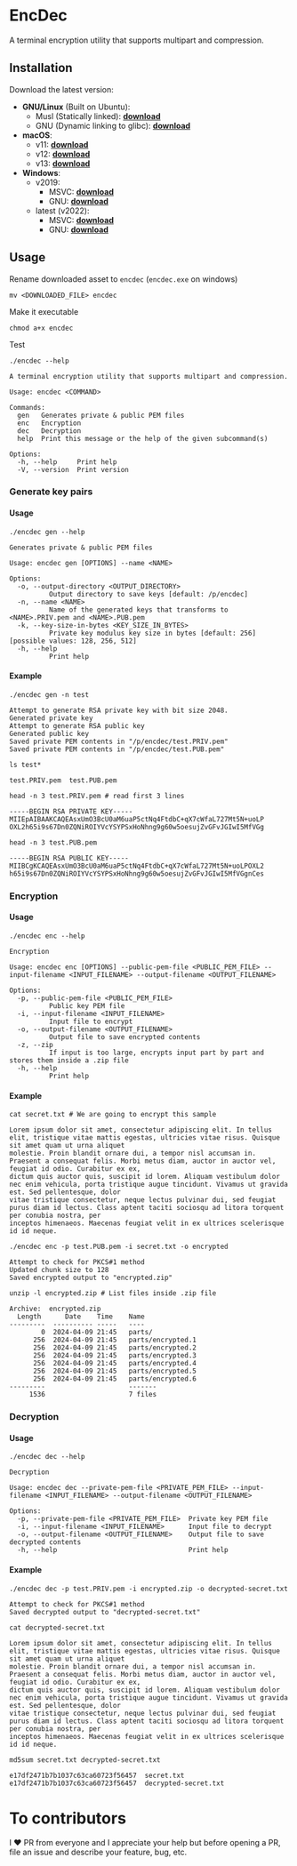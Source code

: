 # EncDec
A terminal encryption utility that supports multipart and compression.

## Installation
Download the latest version:
* **GNU/Linux** (Built on Ubuntu):
    * Musl (Statically linked):       [**download**](https://github.com/pouriya/encdec/releases/download/latest/encdec-latest-x86_64-unknown-linux-musl-ubuntu-22.04)
    * GNU (Dynamic linking to glibc): [**download**](https://github.com/pouriya/encdec/releases/download/latest/encdec-latest-x86_64-unknown-linux-gnu-ubuntu-22.04)
* **macOS**:
    * v11: [**download**](https://github.com/pouriya/encdec/releases/download/latest/encdec-latest-x86_64-apple-darwin-macos-11)
    * v12: [**download**](https://github.com/pouriya/encdec/releases/download/latest/encdec-latest-x86_64-apple-darwin-macos-12)
    * v13: [**download**](https://github.com/pouriya/encdec/releases/download/latest/encdec-latest-x86_64-apple-darwin-macos-13)
* **Windows**:
    * v2019:
        * MSVC: [**download**](https://github.com/pouriya/encdec/releases/download/latest/encdec-latest-x86_64-pc-windows-msvc-windows-2019.exe)
        * GNU:  [**download**](https://github.com/pouriya/encdec/releases/download/latest/encdec-latest-x86_64-pc-windows-gnu-windows-2019.exe)
    * latest (v2022):
      * MSVC: [**download**](https://github.com/pouriya/encdec/releases/download/latest/encdec-latest-x86_64-pc-windows-msvc-windows-2022.exe)
      * GNU:  [**download**](https://github.com/pouriya/encdec/releases/download/latest/encdec-latest-x86_64-pc-windows-gnu-windows-2022.exe)

## Usage
Rename downloaded asset to `encdec` (`encdec.exe` on windows)
```shell
mv <DOWNLOADED_FILE> encdec
```
Make it executable
```shell
chmod a+x encdec
```
Test
```shell
./encdec --help
```
```text
A terminal encryption utility that supports multipart and compression.

Usage: encdec <COMMAND>

Commands:
  gen   Generates private & public PEM files
  enc   Encryption
  dec   Decryption
  help  Print this message or the help of the given subcommand(s)

Options:
  -h, --help     Print help
  -V, --version  Print version
```

### Generate key pairs
#### Usage
```shell
./encdec gen --help
```
```text
Generates private & public PEM files

Usage: encdec gen [OPTIONS] --name <NAME>

Options:
  -o, --output-directory <OUTPUT_DIRECTORY>
          Output directory to save keys [default: /p/encdec]
  -n, --name <NAME>
          Name of the generated keys that transforms to <NAME>.PRIV.pem and <NAME>.PUB.pem
  -k, --key-size-in-bytes <KEY_SIZE_IN_BYTES>
          Private key modulus key size in bytes [default: 256] [possible values: 128, 256, 512]
  -h, --help
          Print help
```
#### Example
```shell
./encdec gen -n test
```
```text
Attempt to generate RSA private key with bit size 2048.
Generated private key
Attempt to generate RSA public key
Generated public key
Saved private PEM contents in "/p/encdec/test.PRIV.pem"
Saved private PEM contents in "/p/encdec/test.PUB.pem"
```
```shell
ls test*
```
```text
test.PRIV.pem  test.PUB.pem
```
```shell
head -n 3 test.PRIV.pem # read first 3 lines
```
```text
-----BEGIN RSA PRIVATE KEY-----
MIIEpAIBAAKCAQEAsxUmO3BcU0aM6uaP5ctNq4FtdbC+qX7cWfaL727Mt5N+uoLP
OXL2h65i9s67Dn0ZQNiROIYVcYSYPSxHoNhng9g60w5oesujZvGFvJGIwI5MfVGg
```
```shell
head -n 3 test.PUB.pem
```
```text
-----BEGIN RSA PUBLIC KEY-----
MIIBCgKCAQEAsxUmO3BcU0aM6uaP5ctNq4FtdbC+qX7cWfaL727Mt5N+uoLPOXL2
h65i9s67Dn0ZQNiROIYVcYSYPSxHoNhng9g60w5oesujZvGFvJGIwI5MfVGgnCes
```

### Encryption
#### Usage
```shell
./encdec enc --help
```
```text
Encryption

Usage: encdec enc [OPTIONS] --public-pem-file <PUBLIC_PEM_FILE> --input-filename <INPUT_FILENAME> --output-filename <OUTPUT_FILENAME>

Options:
  -p, --public-pem-file <PUBLIC_PEM_FILE>
          Public key PEM file
  -i, --input-filename <INPUT_FILENAME>
          Input file to encrypt
  -o, --output-filename <OUTPUT_FILENAME>
          Output file to save encrypted contents
  -z, --zip
          If input is too large, encrypts input part by part and stores them inside a .zip file
  -h, --help
          Print help
```
#### Example
```shell
cat secret.txt # We are going to encrypt this sample
```
```text
Lorem ipsum dolor sit amet, consectetur adipiscing elit. In tellus elit, tristique vitae mattis egestas, ultricies vitae risus. Quisque sit amet quam ut urna aliquet
molestie. Proin blandit ornare dui, a tempor nisl accumsan in. Praesent a consequat felis. Morbi metus diam, auctor in auctor vel, feugiat id odio. Curabitur ex ex,
dictum quis auctor quis, suscipit id lorem. Aliquam vestibulum dolor nec enim vehicula, porta tristique augue tincidunt. Vivamus ut gravida est. Sed pellentesque, dolor
vitae tristique consectetur, neque lectus pulvinar dui, sed feugiat purus diam id lectus. Class aptent taciti sociosqu ad litora torquent per conubia nostra, per
inceptos himenaeos. Maecenas feugiat velit in ex ultrices scelerisque id id neque.
```
```shell
./encdec enc -p test.PUB.pem -i secret.txt -o encrypted
```
```text
Attempt to check for PKCS#1 method
Updated chunk size to 128
Saved encrypted output to "encrypted.zip"
```
```shell
unzip -l encrypted.zip # List files inside .zip file
```
```text
Archive:  encrypted.zip
  Length      Date    Time    Name
---------  ---------- -----   ----
        0  2024-04-09 21:45   parts/
      256  2024-04-09 21:45   parts/encrypted.1
      256  2024-04-09 21:45   parts/encrypted.2
      256  2024-04-09 21:45   parts/encrypted.3
      256  2024-04-09 21:45   parts/encrypted.4
      256  2024-04-09 21:45   parts/encrypted.5
      256  2024-04-09 21:45   parts/encrypted.6
---------                     -------
     1536                     7 files
```

### Decryption
#### Usage
```shell
./encdec dec --help
```
```text
Decryption

Usage: encdec dec --private-pem-file <PRIVATE_PEM_FILE> --input-filename <INPUT_FILENAME> --output-filename <OUTPUT_FILENAME>

Options:
  -p, --private-pem-file <PRIVATE_PEM_FILE>  Private key PEM file
  -i, --input-filename <INPUT_FILENAME>      Input file to decrypt
  -o, --output-filename <OUTPUT_FILENAME>    Output file to save decrypted contents
  -h, --help                                 Print help
```
#### Example
```shell
./encdec dec -p test.PRIV.pem -i encrypted.zip -o decrypted-secret.txt
```
```text
Attempt to check for PKCS#1 method
Saved decrypted output to "decrypted-secret.txt"
```
```shell
cat decrypted-secret.txt
```
```text
Lorem ipsum dolor sit amet, consectetur adipiscing elit. In tellus elit, tristique vitae mattis egestas, ultricies vitae risus. Quisque sit amet quam ut urna aliquet
molestie. Proin blandit ornare dui, a tempor nisl accumsan in. Praesent a consequat felis. Morbi metus diam, auctor in auctor vel, feugiat id odio. Curabitur ex ex,
dictum quis auctor quis, suscipit id lorem. Aliquam vestibulum dolor nec enim vehicula, porta tristique augue tincidunt. Vivamus ut gravida est. Sed pellentesque, dolor
vitae tristique consectetur, neque lectus pulvinar dui, sed feugiat purus diam id lectus. Class aptent taciti sociosqu ad litora torquent per conubia nostra, per
inceptos himenaeos. Maecenas feugiat velit in ex ultrices scelerisque id id neque.
```
```shell
md5sum secret.txt decrypted-secret.txt 
```
```text
e17df2471b7b1037c63ca60723f56457  secret.txt
e17df2471b7b1037c63ca60723f56457  decrypted-secret.txt
```


# To contributors
I ❤️ PR from everyone and I appreciate your help but before opening a PR, file an issue and describe your feature, bug, etc.